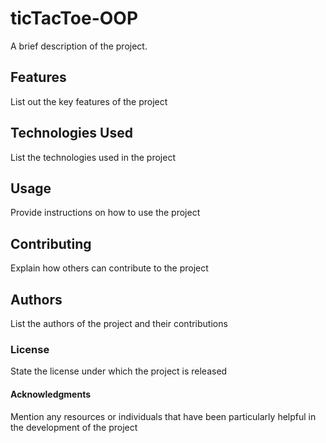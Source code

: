 # ticTacToe-OOP
A brief description of the project.

## Features
List out the key features of the project
## Technologies Used
List the technologies used in the project

## Usage
Provide instructions on how to use the project

## Contributing
Explain how others can contribute to the project

## Authors
List the authors of the project and their contributions

### License
State the license under which the project is released

#### Acknowledgments
Mention any resources or individuals that have been particularly helpful in the development of the project